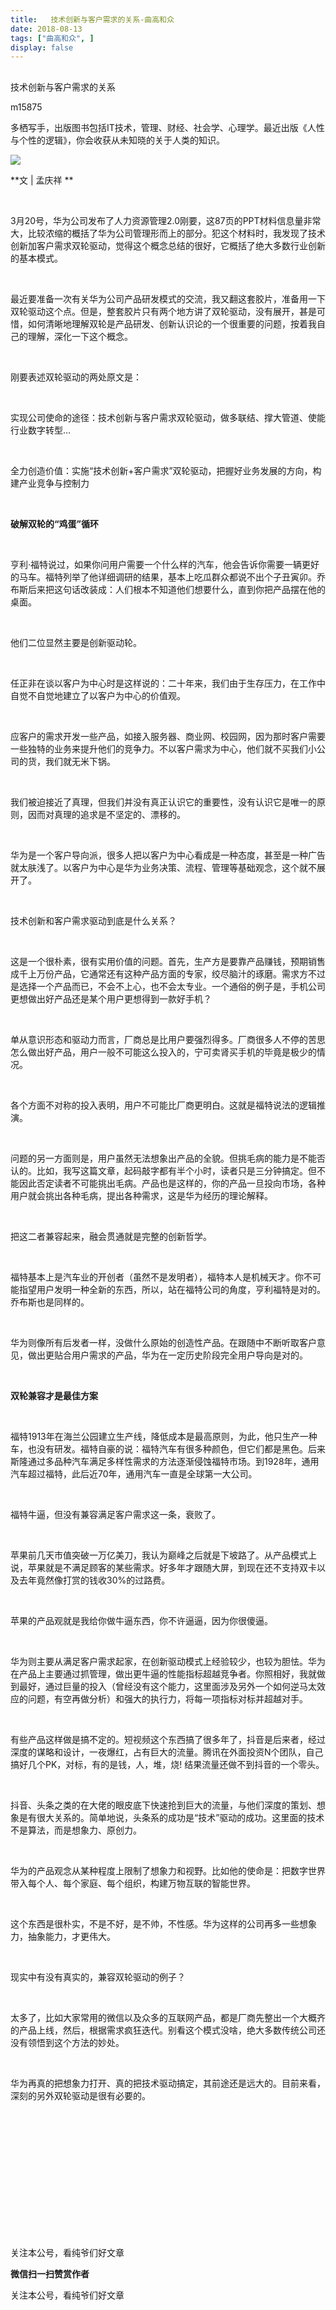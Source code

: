 ```yaml
---
title:   技术创新与客户需求的关系-曲高和众
date: 2018-08-13
tags: ["曲高和众", ]
display: false
---
```



## 



技术创新与客户需求的关系




m15875




多栖写手，出版图书包括IT技术，管理、财经、社会学、心理学。最近出版《人性与个性的逻辑》，你会收获从未知晓的关于人类的知识。


<img class="" data-ratio="0.7484848484848485" data-s="300,640" src="https://mmbiz.qpic.cn/mmbiz/fxGMiaL5Zj1jnuzqty5ONsSdkXcB0kSib3ojP9yUZBRJ7icowfUgicuoRKM7sUqYXPRqpsS9OQw3YL5uiaPHfUzpNHw/640?wx_fmt=jpeg" data-type="jpeg" data-w="330" style=""/>

**文 | 孟庆祥 **

&nbsp;

3月20号，华为公司发布了人力资源管理2.0刚要，这87页的PPT材料信息量非常大，比较浓缩的概括了华为公司管理形而上的部分。犯这个材料时，我发现了技术创新加客户需求双轮驱动，觉得这个概念总结的很好，它概括了绝大多数行业创新的基本模式。

&nbsp;

最近要准备一次有关华为公司产品研发模式的交流，我又翻这套胶片，准备用一下双轮驱动这个点。但是，整套胶片只有两个地方讲了双轮驱动，没有展开，甚是可惜，如何清晰地理解双轮是产品研发、创新认识论的一个很重要的问题，按着我自己的理解，深化一下这个概念。

&nbsp;

刚要表述双轮驱动的两处原文是：

&nbsp;

实现公司使命的途径：技术创新与客户需求双轮驱动，做多联结、撑大管道、使能行业数字转型…

&nbsp;

全力创造价值：实施“技术创新+客户需求”双轮驱动，把握好业务发展的方向，构建产业竞争与控制力

&nbsp;

**破解双轮的“鸡蛋”循环**

&nbsp;

亨利·福特说过，如果你问用户需要一个什么样的汽车，他会告诉你需要一辆更好的马车。福特列举了他详细调研的结果，基本上吃瓜群众都说不出个子丑寅卯。乔布斯后来把这句话改装成：人们根本不知道他们想要什么，直到你把产品摆在他的桌面。

&nbsp;

他们二位显然主要是创新驱动轮。

&nbsp;

任正非在谈以客户为中心时是这样说的：二十年来，我们由于生存压力，在工作中自觉不自觉地建立了以客户为中心的价值观。

&nbsp;

应客户的需求开发一些产品，如接入服务器、商业网、校园网，因为那时客户需要一些独特的业务来提升他们的竞争力。不以客户需求为中心，他们就不买我们小公司的货，我们就无米下锅。

&nbsp;

我们被迫接近了真理，但我们并没有真正认识它的重要性，没有认识它是唯一的原则，因而对真理的追求是不坚定的、漂移的。

&nbsp;

华为是一个客户导向派，很多人把以客户为中心看成是一种态度，甚至是一种广告就太肤浅了。以客户为中心是华为业务决策、流程、管理等基础观念，这个就不展开了。

&nbsp;

技术创新和客户需求驱动到底是什么关系？

&nbsp;

这是一个很朴素，很有实用价值的问题。首先，生产方是要靠产品赚钱，预期销售成千上万份产品，它通常还有这种产品方面的专家，绞尽脑汁的琢磨。需求方不过是选择一个产品而已，不会不上心，也不会太专业。一个通俗的例子是，手机公司更想做出好产品还是某个用户更想得到一款好手机？

&nbsp;

单从意识形态和驱动力而言，厂商总是比用户要强烈得多。厂商很多人不停的苦思怎么做出好产品，用户一般不可能这么投入的，宁可卖肾买手机的毕竟是极少的情况。

&nbsp;

各个方面不对称的投入表明，用户不可能比厂商更明白。这就是福特说法的逻辑推演。

&nbsp;

问题的另一方面则是，用户虽然无法想象出产品的全貌。但挑毛病的能力是不能否认的。比如，我写这篇文章，起码敲字都有半个小时，读者只是三分钟搞定。但不能因此否定读者不可能挑出毛病。产品也是这样的，你的产品一旦投向市场，各种用户就会挑出各种毛病，提出各种需求，这是华为经历的理论解释。

&nbsp;

把这二者兼容起来，融会贯通就是完整的创新哲学。

&nbsp;

福特基本上是汽车业的开创者（虽然不是发明者），福特本人是机械天才。你不可能指望用户发明一种全新的东西，所以，站在福特公司的角度，亨利福特是对的。乔布斯也是同样的。

&nbsp;

华为则像所有后发者一样，没做什么原始的创造性产品。在跟随中不断听取客户意见，做出更贴合用户需求的产品，华为在一定历史阶段完全用户导向是对的。

&nbsp;

**双轮兼容才是最佳方案**

&nbsp;

福特1913年在海兰公园建立生产线，降低成本是最高原则，为此，他只生产一种车，也没有研发。福特自豪的说：福特汽车有很多种颜色，但它们都是黑色。后来斯隆通过多品种汽车满足多样性需求的方法逐渐侵蚀福特市场。到1928年，通用汽车超过福特，此后近70年，通用汽车一直是全球第一大公司。

&nbsp;

福特牛逼，但没有兼容满足客户需求这一条，衰败了。

&nbsp;

苹果前几天市值突破一万亿美刀，我认为巅峰之后就是下坡路了。从产品模式上说，苹果就是不满足顾客的某些需求。好多年才跟随大屏，到现在还不支持双卡以及去年竟然像打赏的钱收30%的过路费。

&nbsp;

苹果的产品观就是我给你做牛逼东西，你不许逼逼，因为你很傻逼。

&nbsp;

华为则主要从满足客户需求起家，在创新驱动模式上经验较少，也较为胆怯。华为在产品上主要通过抓管理，做出更牛逼的性能指标超越竞争者。你照相好，我就做到最好，通过巨量的投入（曾经没有这个能力，这里面涉及另外一个如何逆马太效应的问题，有空再做分析）和强大的执行力，将每一项指标对标并超越对手。

&nbsp;

有些产品这样做是搞不定的。短视频这个东西搞了很多年了，抖音是后来者，经过深度的谋略和设计，一夜爆红，占有巨大的流量。腾讯在外面投资N个团队，自己搞好几个PK，对标，有的是钱，人，堆，烧! 结果流量还做不到抖音的一个零头。

&nbsp;

抖音、头条之类的在大佬的眼皮底下快速抢到巨大的流量，与他们深度的策划、想象是有很大关系的。简单地说，头条系的成功是“技术”驱动的成功。这里面的技术不是算法，而是想象力、原创力。

&nbsp;

华为的产品观念从某种程度上限制了想象力和视野。比如他的使命是：把数字世界带入每个人、每个家庭、每个组织，构建万物互联的智能世界。

&nbsp;

这个东西是很朴实，不是不好，是不帅，不性感。华为这样的公司再多一些想象力，抽象能力，才更伟大。

&nbsp;

现实中有没有真实的，兼容双轮驱动的例子？

&nbsp;

太多了，比如大家常用的微信以及众多的互联网产品，都是厂商先整出一个大概齐的产品上线，然后，根据需求疯狂迭代。别看这个模式没啥，绝大多数传统公司还没有领悟到这个方法的妙处。

&nbsp;

华为再真的把想象力打开、真的把技术驱动搞定，其前途还是远大的。目前来看，深刻的另外双轮驱动是很有必要的。

&nbsp;

&nbsp;

&nbsp;

&nbsp;

&nbsp;

&nbsp;

&nbsp;



关注本公号，看纯爷们好文章


**微信扫一扫赞赏作者**






关注本公号，看纯爷们好文章
